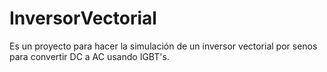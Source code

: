 # InversorVectorial
Es un proyecto para hacer la simulación de un inversor vectorial por senos para convertir DC a AC  usando IGBT's.
